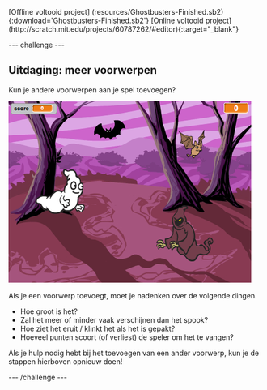 <div class="p-hero-buttons">
  [Offline voltooid project] (resources/Ghostbusters-Finished.sb2){:download='Ghostbusters-Finished.sb2'} 
[Online voltooid project](http://scratch.mit.edu/projects/60787262/#editor){:target="_blank"}
</div>

--- challenge ---

## Uitdaging: meer voorwerpen

Kun je andere voorwerpen aan je spel toevoegen?

![screenshot](images/ghost-final.png)

Als je een voorwerp toevoegt, moet je nadenken over de volgende dingen.

+ Hoe groot is het?
+ Zal het meer of minder vaak verschijnen dan het spook?
+ Hoe ziet het eruit / klinkt het als het is gepakt?
+ Hoeveel punten scoort (of verliest) de speler om het te vangen?

Als je hulp nodig hebt bij het toevoegen van een ander voorwerp, kun je de stappen hierboven opnieuw doen!

--- /challenge ---